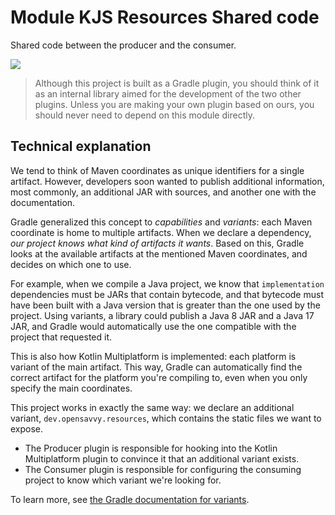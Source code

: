 # Module KJS Resources Shared code

Shared code between the producer and the consumer.

<a href="https://search.maven.org/search?q=dev.opensavvy.resources"><img src="https://img.shields.io/maven-central/v/dev.opensavvy.gradle.kotlin.resources/shared.svg?label=Maven%20Central"></a>

> Although this project is built as a Gradle plugin, you should think of it as an internal library aimed for the development of the two other plugins. Unless you are making your own plugin based on ours, you should never need to depend on this module directly.

## Technical explanation

We tend to think of Maven coordinates as unique identifiers for a single artifact.
However, developers soon wanted to publish additional information, most commonly, an additional JAR with sources, and another one with the documentation.

Gradle generalized this concept to _capabilities_ and _variants_: each Maven coordinate is home to multiple artifacts.
When we declare a dependency, _our project knows what kind of artifacts it wants_. Based on this, Gradle looks at the available artifacts at the mentioned Maven coordinates, and decides on which one to use.

For example, when we compile a Java project, we know that `implementation` dependencies must be JARs that contain bytecode, and that bytecode must have been built with a Java version that is greater than the one used by the project. Using variants, a library could publish a Java 8 JAR and a Java 17 JAR, and Gradle would automatically use the one compatible with the project that requested it.

This is also how Kotlin Multiplatform is implemented: each platform is variant of the main artifact. This way, Gradle can automatically find the correct artifact for the platform you're compiling to, even when you only specify the main coordinates.

This project works in exactly the same way: we declare an additional variant, `dev.opensavvy.resources`, which contains the static files we want to expose.

- The Producer plugin is responsible for hooking into the Kotlin Multiplatform plugin to convince it that an additional variant exists.
- The Consumer plugin is responsible for configuring the consuming project to know which variant we're looking for.

To learn more, see [the Gradle documentation for variants](https://docs.gradle.org/current/userguide/feature_variants.html).
